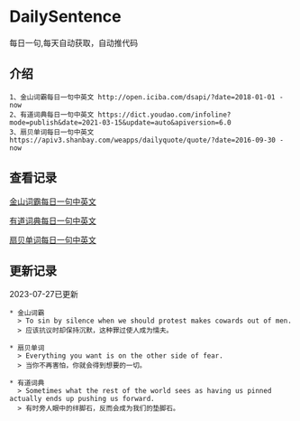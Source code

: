 # DailySentence

每日一句,每天自动获取，自动推代码

## 介绍

```
1、金山词霸每日一句中英文 http://open.iciba.com/dsapi/?date=2018-01-01 - now
2、有道词典每日一句中英文 https://dict.youdao.com/infoline?mode=publish&date=2021-03-15&update=auto&apiversion=6.0
3、扇贝单词每日一句中英文 https://apiv3.shanbay.com/weapps/dailyquote/quote/?date=2016-09-30 - now
```

## 查看记录

[金山词霸每日一句中英文](./data/iciba/)

[有道词典每日一句中英文](./data/youdao/)

[扇贝单词每日一句中英文](./data/shanbay/)

## 更新记录
2023-07-27已更新 
```
* 金山词霸
  > To sin by silence when we should protest makes cowards out of men.
  > 应该抗议时却保持沉默，这种罪过使人成为懦夫。

* 扇贝单词
  > Everything you want is on the other side of fear.
  > 当你不再害怕，你就会得到想要的一切。

* 有道词典
  > Sometimes what the rest of the world sees as having us pinned actually ends up pushing us forward.
  > 有时旁人眼中的绊脚石，反而会成为我们的垫脚石。

```
